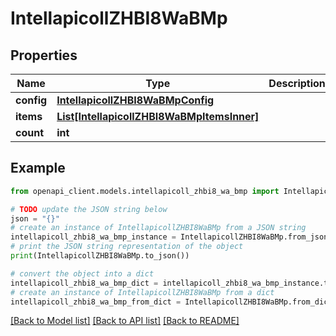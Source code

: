 # IntellapicollZHBI8WaBMp


## Properties

Name | Type | Description | Notes
------------ | ------------- | ------------- | -------------
**config** | [**IntellapicollZHBI8WaBMpConfig**](IntellapicollZHBI8WaBMpConfig.md) |  | [optional] 
**items** | [**List[IntellapicollZHBI8WaBMpItemsInner]**](IntellapicollZHBI8WaBMpItemsInner.md) |  | [optional] 
**count** | **int** |  | [optional] 

## Example

```python
from openapi_client.models.intellapicoll_zhbi8_wa_bmp import IntellapicollZHBI8WaBMp

# TODO update the JSON string below
json = "{}"
# create an instance of IntellapicollZHBI8WaBMp from a JSON string
intellapicoll_zhbi8_wa_bmp_instance = IntellapicollZHBI8WaBMp.from_json(json)
# print the JSON string representation of the object
print(IntellapicollZHBI8WaBMp.to_json())

# convert the object into a dict
intellapicoll_zhbi8_wa_bmp_dict = intellapicoll_zhbi8_wa_bmp_instance.to_dict()
# create an instance of IntellapicollZHBI8WaBMp from a dict
intellapicoll_zhbi8_wa_bmp_from_dict = IntellapicollZHBI8WaBMp.from_dict(intellapicoll_zhbi8_wa_bmp_dict)
```
[[Back to Model list]](../README.md#documentation-for-models) [[Back to API list]](../README.md#documentation-for-api-endpoints) [[Back to README]](../README.md)


